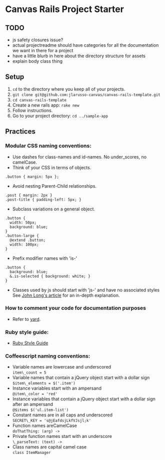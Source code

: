 Canvas Rails Project Starter
=====================

## TODO
- js safety closures issue?
- actual projectreadme should have categories for all the documentation we want in there for a project
- have a little blurb in here about the directory structure for assets
- explain body class thing

## Setup
1. `cd` to the directory where you keep all of your projects.
2. `git clone git@github.com:jlarusso-canvas/canvas-rails-template.git`
3. `cd canvas-rails-template`
4. Create a new rails app: `rake new`
5. Follow instructions.
6. Go to your project directory: `cd ../sample-app`

## Practices

### Modular CSS naming conventions:
- Use dashes for class-names and id-names. No under\_scores, no camelCase.
- Think of your CSS in terms of objects.
```
.button { margin: 5px };
```
- Avoid nesting Parent-Child relationships.
```
.post { margin: 2px }
.post-title { padding-left: 5px; }
```
- Subclass variations on a general object.
```
.button {
  width: 50px;
  background: blue;
}
.button-large {
  @extend .button;
  width: 100px;
}
```
- Prefix modifier names with 'is-'
```
.button {
  background: blue;
  &.is-selected { background: white; }
}
```
- Classes used by js should start with 'js-' and have no associated styles
See [John Long's article](http://thesassway.com/advanced/modular-css-naming-conventions) for an in-depth explanation.

### How to comment your code for documentation purposes
- Refer to [yard](http://rubydoc.info/gems/yard/file/docs/GettingStarted.md).

### Ruby style guide:
- [Ruby Style Guide](https://github.com/bbatsov/ruby-style-guide)

### Coffeescript naming conventions:
- Variable names are lowercase and underscored  
`item\_count = 5`
- Variable names that contain a jQuery object start with a dollar sign  
`$item\_elements = $('.item')`
- Instance variables start with an ampersand  
`@item\_color = 'red'`
- Instance variables that contain a jQuery object start with a dollar sign after an ampersand  
`@$items $('ul.item-list')`
- Constant names are in all caps and underscored  
`SECRET\_KEY = 's@jEafdsjLkfVJsjl;k'`
- Function names areCamelCase  
`doThatThing: (arg) ->`
- Private function names start with an underscore  
`\_parseText: (text) ->`
- Class names are capital camel case  
`class ItemManager`

